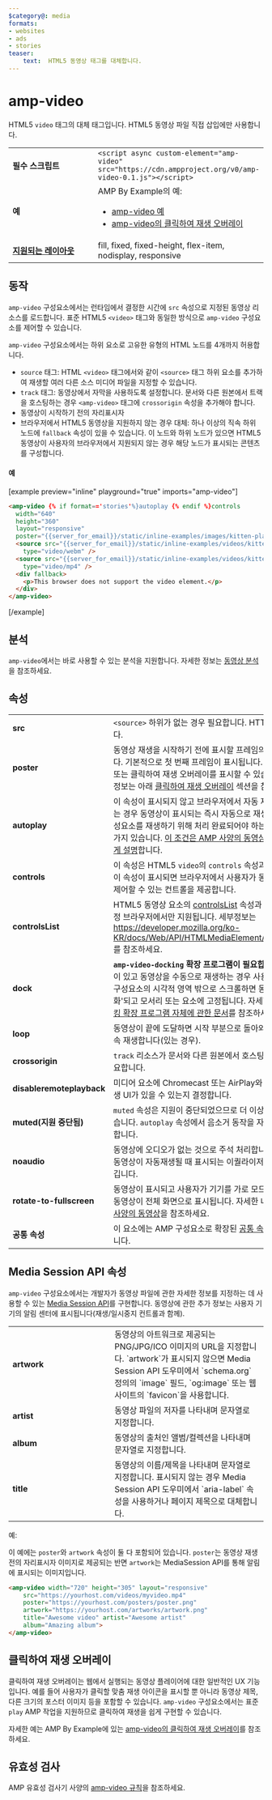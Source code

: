 ```yaml
---
$category@: media
formats:
- websites
- ads
- stories
teaser:
    text:  HTML5 동영상 태그를 대체합니다.
---
```



<!--
       Copyright 2016 The AMP HTML Authors. All Rights Reserved.

       Licensed under the Apache License, Version 2.0 (the "License");
     you may not use this file except in compliance with the License.
     You may obtain a copy of the License at

     http://www.apache.org/licenses/LICENSE-2.0

     Unless required by applicable law or agreed to in writing, software
     distributed under the License is distributed on an "AS-IS" BASIS,
     WITHOUT WARRANTIES OR CONDITIONS OF ANY KIND, either express or implied.
     See the License for the specific language governing permissions and
     limitations under the License.
-->

# amp-video

HTML5 `video` 태그의 대체 태그입니다. HTML5 동영상 파일 직접 삽입에만 사용합니다.

<table>
  <tr>
    <td width="40%"><strong>필수 스크립트</strong></td>
    <td><code>&lt;script async custom-element="amp-video" src="https://cdn.ampproject.org/v0/amp-video-0.1.js">&lt;/script></code></td>
  </tr>
  <tr>
    <td width="40%"><strong>예</strong></td>
    <td>AMP By Example의 예:<ul>
      <li><a href="https://ampbyexample.com/components/amp-video/">amp-video 예</a></li>
      <li><a href="https://ampbyexample.com/advanced/click-to-play_overlay_for_amp-video/">amp-video의 클릭하여 재생 오버레이</a></li></ul></td>
    </tr>
    <tr>
      <td class="col-fourty"><strong><a href="{{g.doc('/content/amp-dev/documentation/guides-and-tutorials/develop/style_and_layout/control_layout.md', locale=doc.locale).url.path}}">지원되는 레이아웃</a></strong></td>
      <td>fill, fixed, fixed-height, flex-item, nodisplay, responsive</td>
    </tr>
  </table>

## 동작

`amp-video` 구성요소에서는 런타임에서 결정한 시간에 `src` 속성으로 지정된 동영상 리소스를 로드합니다. 표준 HTML5 `<video>` 태그와 동일한 방식으로 `amp-video` 구성요소를 제어할 수 있습니다.

`amp-video` 구성요소에서는 하위 요소로 고유한 유형의 HTML 노드를 4개까지 허용합니다.

* `source` 태그: HTML `<video>` 태그에서와 같이 `<source>` 태그 하위 요소를 추가하여 재생할 여러 다른 소스 미디어 파일을 지정할 수 있습니다.
* `track` 태그: 동영상에서 자막을 사용하도록 설정합니다. 문서와 다른 원본에서 트랙을 호스팅하는 경우 `<amp-video>` 태그에 `crossorigin` 속성을 추가해야 합니다.
* 동영상이 시작하기 전의 자리표시자
* 브라우저에서 HTML5 동영상을 지원하지 않는 경우 대체: 하나 이상의 직속 하위 노드에 `fallback` 속성이 있을 수 있습니다. 이 노드와 하위 노드가 있으면 HTML5 동영상이 사용자의 브라우저에서 지원되지 않는 경우 해당 노드가 표시되는 콘텐츠를 구성합니다.

#### 예

[example preview="inline" playground="true" imports="amp-video"]
```html
<amp-video {% if format=='stories'%}autoplay {% endif %}controls
  width="640"
  height="360"
  layout="responsive"
  poster="{{server_for_email}}/static/inline-examples/images/kitten-playing.png">
  <source src="{{server_for_email}}/static/inline-examples/videos/kitten-playing.webm"
    type="video/webm" />
  <source src="{{server_for_email}}/static/inline-examples/videos/kitten-playing.mp4"
    type="video/mp4" />
  <div fallback>
    <p>This browser does not support the video element.</p>
  </div>
</amp-video>
```
[/example]

## 분석

`amp-video`에서는 바로 사용할 수 있는 분석을 지원합니다. 자세한 정보는 [동영상 분석](https://github.com/ampproject/amphtml/blob/master/extensions/amp-analytics/amp-video-analytics.md)을 참조하세요.

## 속성

<table>
  <tr>
    <td width="40%"><strong>src</strong></td>
    <td><code>&lt;source&gt;</code> 하위가 없는 경우 필요합니다. HTTPS여야 합니다.</td>
  </tr>
  <tr>
    <td width="40%"><strong>poster</strong></td>
    <td>동영상 재생을 시작하기 전에 표시할 프레임의 이미지입니다. 기본적으로
        첫 번째 프레임이 표시됩니다.
        <br>
        또는 클릭하여 재생 오버레이를 표시할 수 있습니다. 세부정보는 아래 <a href="#click-to-play-overlay">클릭하여 재생 오버레이</a> 섹션을 참조하세요.</td>
      </tr>
      <tr>
        <td width="40%"><strong>autoplay</strong></td>
        <td>이 속성이 표시되지 않고 브라우저에서 자동 재생을 지원하는 경우 동영상이 표시되는 즉시 자동으로
            재생됩니다. 구성요소를 재생하기 위해 처리 완료되어야 하는 조건이 몇 가지 있습니다.
            <a href="https://github.com/ampproject/amphtml/blob/master/spec/amp-video-interface.md#autoplay">이 조건은 AMP 사양의 동영상에서 간략하게 설명</a>합니다.</td>
        </tr>
        <tr>
          <td width="40%"><strong>controls</strong></td>
          <td>이 속성은 HTML5 <code>video</code>의 <code>controls</code> 속성과 비슷합니다. 이 속성이 표시되면 브라우저에서 사용자가 동영상 재생을 제어할 수 있는 컨트롤을 제공합니다.</td>
        </tr>
        <tr>
          <td width="40%"><strong>controlsList</strong></td>
          <td>HTML5 동영상 요소의 <a href="https://developer.mozilla.org/ko-KR/docs/Web/API/HTMLMediaElement/controlsList">controlsList</a> 속성과 같습니다. 특정 브라우저에서만 지원됩니다. 세부정보는 <a href="https://developer.mozilla.org/ko-KR/docs/Web/API/HTMLMediaElement/controlsList">https://developer.mozilla.org/ko-KR/docs/Web/API/HTMLMediaElement/controlsList</a>를 참조하세요.</td>
        </tr>
        <tr>
          <td width="40%"><strong>dock</strong></td>
          <td><strong><code>amp-video-docking</code> 확장 프로그램이 필요합니다.</strong> 이 속성이 있고 동영상을 수동으로 재생하는 경우 사용자가 동영상 구성요소의 시각적 영역 밖으로 스크롤하면 동영상이 '최소화'되고 모서리 또는 요소에 고정됩니다.
              자세한 내용은 <a href="{{g.doc('/content/amp-dev/documentation/components/reference/amp-video-docking.md', locale=doc.locale).url.path}}">도킹 확장 프로그램 자체에 관한 문서</a>를 참조하세요.</td>
          </tr>
          <tr>
            <td width="40%"><strong>loop</strong></td>
            <td>동영상이 끝에 도달하면 시작 부분으로 돌아와 자동으로 연속 재생합니다(있는 경우).</td>
          </tr>
          <tr>
            <td width="40%"><strong>crossorigin</strong></td>
            <td><code>track</code> 리소스가 문서와 다른 원본에서 호스팅되는 경우 필요합니다.</td>
          </tr>
          <tr>
            <td width="40%"><strong>disableremoteplayback</strong></td>
            <td>미디어 요소에 Chromecast 또는 AirPlay와 같은 원격 재생 UI가 있을 수 있는지 결정합니다.</td>
          </tr>
          <tr>
            <td width="40%"><strong>muted(지원 중단됨)</strong></td>
            <td><code>muted</code> 속성은 지원이 중단되었으므로 더 이상 적용되지 않습니다. <code>autoplay</code> 속성에서 음소거 동작을 자동으로 제어합니다.</td>
          </tr>
          <tr>
            <td width="40%"><strong>noaudio</strong></td>
            <td>동영상에 오디오가 없는 것으로 주석 처리합니다. 그러면 동영상이 자동재생될 때 표시되는
                이퀄라이저 아이콘을 숨깁니다.</td>
            </tr>
            <tr>
              <td width="40%"><strong>rotate-to-fullscreen</strong></td>
              <td>동영상이 표시되고 사용자가 기기를 가로 모드로 회전하면 동영상이 전체 화면으로 표시됩니다. 자세한 내용은 <a href="https://github.com/ampproject/amphtml/blob/master/spec/amp-video-interface.md#rotate-to-fullscreen">AMP 사양의 동영상</a>을 참조하세요.</td>
            </tr>
            <tr>
              <td width="40%"><strong>공통 속성</strong></td>
              <td>이 요소에는 AMP 구성요소로 확장된 <a href="{{g.doc('/content/amp-dev/documentation/guides-and-tutorials/learn/common_attributes.md', locale=doc.locale).url.path}}">공통 속성</a>이 포함됩니다.</td>
            </tr>
          </table>

## Media Session API 속성

`amp-video` 구성요소에서는 개발자가 동영상 파일에 관한 자세한 정보를 지정하는 데 사용할 수 있는 [Media Session API](https://developers.google.com/web/updates/2017/02/media-session)를 구현합니다. 동영상에 관한 추가 정보는 사용자 기기의 알림 센터에 표시됩니다(재생/일시중지 컨트롤과 함께).

<table>
  <tr>
    <td width="40%"><strong>artwork</strong></td>
    <td>동영상의 아트워크로 제공되는 PNG/JPG/ICO 이미지의 URL을 지정합니다. `artwork`가 표시되지 않으면 Media Session API 도우미에서 `schema.org` 정의의 `image` 필드, `og:image` 또는 웹사이트의 `favicon`을 사용합니다.</td>
  </tr>
  <tr>
    <td width="40%"><strong>artist</strong></td>
    <td>동영상 파일의 저자를 나타내며 문자열로 지정합니다.</td>
  </tr>
  <tr>
    <td width="40%"><strong>album</strong></td>
    <td>동영상의 출처인 앨범/컬렉션을 나타내며 문자열로 지정합니다.</td>
  </tr>
  <tr>
    <td width="40%"><strong>title</strong></td>
    <td>동영상의 이름/제목을 나타내며 문자열로 지정합니다. 표시되지 않는 경우 Media Session API 도우미에서 `aria-label` 속성을 사용하거나 페이지 제목으로 대체합니다.</td>
  </tr>
</table>

예:

이 예에는 `poster`와 `artwork` 속성이 둘 다 포함되어 있습니다. `poster`는 동영상 재생 전의 자리표시자 이미지로 제공되는 반면 `artwork`는 MediaSession API를 통해 알림에 표시되는 이미지입니다.

```html
<amp-video width="720" height="305" layout="responsive"
    src="https://yourhost.com/videos/myvideo.mp4"
    poster="https://yourhost.com/posters/poster.png"
    artwork="https://yourhost.com/artworks/artwork.png"
    title="Awesome video" artist="Awesome artist"
    album="Amazing album">
</amp-video>
```

## 클릭하여 재생 오버레이

클릭하여 재생 오버레이는 웹에서 실행되는 동영상 플레이어에 대한 일반적인 UX 기능입니다.  예를 들어 사용자가 클릭할 맞춤 재생 아이콘을 표시할 뿐 아니라 동영상 제목, 다른 크기의 포스터 이미지 등을 포함할 수 있습니다.  `amp-video` 구성요소에서는 표준 `play` AMP 작업을 지원하므로 클릭하여 재생을 쉽게 구현할 수 있습니다.

자세한 예는 AMP By Example에 있는 [amp-video의 클릭하여 재생 오버레이](https://ampbyexample.com/advanced/click-to-play_overlay_for_amp-video/)를 참조하세요.

## 유효성 검사

AMP 유효성 검사기 사양의 [amp-video 규칙](https://github.com/ampproject/amphtml/blob/master/validator/validator-main.protoascii)을 참조하세요.
